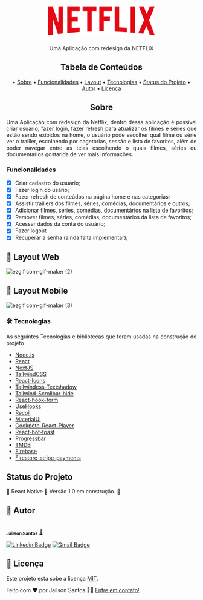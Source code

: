 <h1 align="center">
  <img alt="Netflix-Redesign" title="#Netflix-Redesign" src="./src/assets/logo.png" />
</h1>

<p align="center">Uma Aplicação com redesign da NETFLIX</p>

<h2 align="center">Tabela de Conteúdos</h2>
<p align="center">
  • <a href="#sobre">Sobre</a>
  • <a href="#funcionalidades">Funcionalidades</a>
  • <a href="#layout">Layout</a>
  • <a href="#tecnologias">Tecnologias</a> 
  • <a href="#status">Status do Projeto</a> 
  • <a href="#autor">Autor</a>
  • <a href="#licenca">Licença</a>
</p>

<h2 align="center" id="sobre">Sobre</h2>
<p align="justify">Uma Aplicação com redesign da Netflix, dentro dessa aplicação é possível criar usuario, fazer login, fazer refresh para atualizar os filmes e séries que estão sendo exibidos na home, o usuário pode escolher qual filme ou série ver o trailler, escolhendo por cagetorias, sessão e lista de favoritos, além de poder navegar entre as telas escolhendo o quais filmes, séries ou documentarios gostarida de ver mais informações.</p>

<h3 align="left" id="funcionalidades">Funcionalidades</h3>

- [x] Criar cadastro do usuário;
- [x] Fazer login do usário;
- [x] Fazer refresh de conteúdos na página home e nas categorias;
- [x] Assistir traillers dos filmes, séries, comédias, documentários e outros;
- [x] Adicionar filmes, séries, comédias, documentários na lista de favoritos;
- [x] Remover filmes, séries, comédias, documentários da lista de favoritos;
- [x] Acessar dados da conta do usuário;
- [x] Fazer logout
- [x] Recuperar a senha (ainda falta implementar);

<h2 align="left" id="layout">🎨 Layout Web</h2>

![ezgif com-gif-maker (2)](https://user-images.githubusercontent.com/11697713/222148187-7d141c17-376f-4c4a-b488-3c26367606cc.gif)

<h2 align="left" id="layout">🎨 Layout Mobile</h2>

![ezgif com-gif-maker (3)](https://user-images.githubusercontent.com/11697713/222148437-379098a3-9632-4f4d-a268-ae4bd36b1844.gif)

<h3 align="left" id="tecnologias">🛠 Tecnologias</h3>
<p align="justify">As seguintes Tecnologias e bibliotecas que foram usadas na construção do projeto</p>

- [Node.js](https://nodejs.org/en/)
- [React](https://pt-br.reactjs.org/)
- [NextJS](https://nextjs.org/docs/getting-started)
- [TailwindCSS](https://tailwindcss.com/docs/guides/nextjs)
- [React-Icons](https://react-icons.github.io/react-icons/)
- [Tailwindcss-Textshadow](https://www.npmjs.com/package/tailwindcss-textshadow)
- [Tailwind-Scrollbar-hide](https://www.npmjs.com/package/tailwind-scrollbar-hide)
- [React-hook-form](https://react-hook-form.com/)
- [UseHooks](https://usehooks.com/)
- [Recoil](https://recoiljs.org/)
- [MaterialUI](https://mui.com/material-ui/getting-started/installation/)
- [Cookpete-React-Player](https://github.com/cookpete/react-player)
- [React-hot-toast](https://www.npmjs.com/package/react-hot-toast)
- [Progressbar](https://www.npmjs.com/package/nextjs-progressbar)
- [TMDB](https://www.themoviedb.org/?language=pt-BR)
- [Firebase](https://firebase.google.com/docs/auth/web/password-auth?authuser=0&hl=pt-br)
- [Firestore-stripe-payments](https://www.npmjs.com/package/@stripe/firestore-stripe-payments)

<h2 align="left" id="status">Status do Projeto</h2>
<p align="left"> 🚧  React Native 🚀 Versão 1.0 em construção.  🚧.</p>

<h2 align="left" id="autor">🦸 Autor</h2>
<a href="https://github.com/JailsonSantos">
 <img style="border-radius: 50%;" src="https://avatars.githubusercontent.com/u/11697713?s=96&v=4" width="100px;" alt=""/>
 <br />
 <sub><b>Jailson Santos</b></sub></a> <a href="https://www.linkedin.com/in/jailson-santos-726395104/" title="Jailson Santos">🚀</a>
 <br />

[![Linkedin Badge](https://img.shields.io/badge/-Jailson-blue?style=flat-square&logo=Linkedin&logoColor=white&link=https://www.linkedin.com/in/jailson-santos-726395104/)](https://www.linkedin.com/in/jailson-santos-726395104/) 
[![Gmail Badge](https://img.shields.io/badge/-jailson.ads007@gmail.com-c14438?style=flat-square&logo=Gmail&logoColor=white&link=mailto:jailson.ads007@gmail.com)](mailto:jailson.ads007@gmail.com)


<h2 align="left" id="licenca">📝 Licença</h2>

Este projeto esta sobe a licença [MIT](./LICENSE).

Feito com ❤️ por Jailson Santos 👋🏽 [Entre em contato!](https://www.linkedin.com/in/jailson-santos-726395104/)